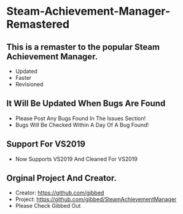 # Steam-Achievement-Manager-Remastered

## This is a remaster to the popular Steam Achievement Manager.
- Updated
- Faster
- Revisioned

## It Will Be Updated When Bugs Are Found
- Please Post Any Bugs Found In The Issues Section!
- Bugs Will Be Checked Within A Day Of A Bug Found!

## Support For VS2019
- Now Supports VS2019 And Cleaned For VS2019

## Orginal Project And Creator.
- Creator: https://github.com/gibbed
- Project: https://github.com/gibbed/SteamAchievementManager
- Please Check Gibbed Out 


